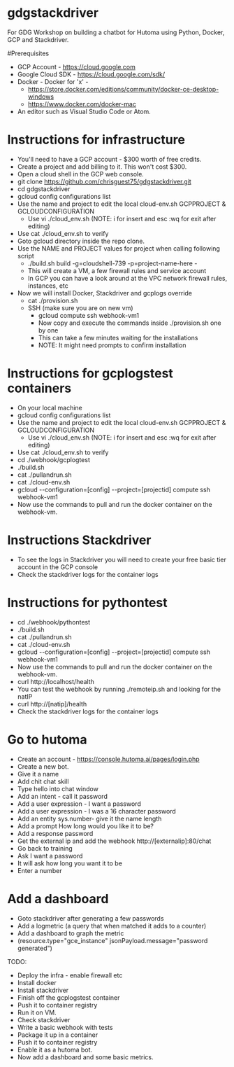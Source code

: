 # gdgstackdriver
For GDG Workshop on building a chatbot for Hutoma using Python, Docker, GCP and Stackdriver.

#Prerequisites
* GCP Account - https://cloud.google.com
* Google Cloud SDK - https://cloud.google.com/sdk/
* Docker - Docker for 'x' - 
  * https://store.docker.com/editions/community/docker-ce-desktop-windows
  * https://www.docker.com/docker-mac
* An editor such as Visual Studio Code or Atom. 

# Instructions for infrastructure 
* You'll need to have a GCP account - $300 worth of free credits. 
* Create a project and add billing to it.  This won't cost $300. 
* Open a cloud shell in the GCP web console.
* git clone https://github.com/chrisguest75/gdgstackdriver.git
* cd gdgstackdriver
* gcloud config configurations list
* Use the name and project to edit the local cloud-env.sh GCPPROJECT & GCLOUDCONFIGURATION
  * Use vi ./cloud_env.sh (NOTE: i for insert and esc :wq for exit after editing)
* Use cat ./cloud_env.sh to verify 
* Goto gcloud directory inside the repo clone.
* Use the NAME and PROJECT values for project when calling following script 
  *  ./build.sh build -g=cloudshell-739 -p=project-name-here -
  * This will create a VM, a few firewall rules and service account
  * In GCP you can have a look around at the VPC network firewall rules, instances, etc
* Now we will install Docker, Stackdriver and gcplogs override 
  * cat ./provision.sh
  * SSH (make sure you are on new vm)
    * gcloud compute ssh webhook-vm1
    * Now copy and execute the commands inside ./provision.sh one by one
    * This can take a few minutes waiting for the installations 
    * NOTE: It might need prompts to confirm installation


# Instructions for gcplogstest containers
* On your local machine
* gcloud config configurations list
* Use the name and project to edit the local cloud-env.sh GCPPROJECT & GCLOUDCONFIGURATION
  * Use vi ./cloud_env.sh (NOTE: i for insert and esc :wq for exit after editing)
* Use cat ./cloud_env.sh to verify 
* cd ./webhook/gcplogtest
* ./build.sh
* cat ./pullandrun.sh
* cat ./cloud-env.sh
* gcloud --configuration=[config] --project=[projectid] compute ssh webhook-vm1
* Now use the commands to pull and run the docker container on the webhook-vm.

# Instructions Stackdriver
* To see the logs in Stackdriver you will need to create your free basic tier account in the GCP console
* Check the stackdriver logs for the container logs

# Instructions for pythontest
* cd ./webhook/pythontest
* ./build.sh
* cat ./pullandrun.sh
* cat ./cloud-env.sh
* gcloud --configuration=[config] --project=[projectid] compute ssh webhook-vm1
* Now use the commands to pull and run the docker container on the webhook-vm.
* curl http://localhost/health
* You can test the webhook by running ./remoteip.sh and looking for the natIP
* curl http://[natip]/health
* Check the stackdriver logs for the container logs


# Go to hutoma
* Create an account - https://console.hutoma.ai/pages/login.php
* Create a new bot.
* Give it a name 
* Add chit chat skill 
* Type hello into chat window
* Add an intent - call it password
* Add a user expression - I want a password
* Add a user expression - I was a 16 character password
* Add an entity sys.number- give it the name length
* Add a prompt How long would you like it to be?
* Add a response password
* Get the external ip and add the webhook http://[externalip]:80/chat
* Go back to training
* Ask I want a password
* It will ask how long you want it to be
* Enter a number

# Add a dashboard
* Goto stackdriver after generating a few passwords
* Add a logmetric (a query that when matched it adds to a counter)
* Add a dashboard to graph the metric
* (resource.type="gce_instance" jsonPayload.message="password generated") 

TODO:
* Deploy the infra - enable firewall etc
* Install docker 
* Install stackdriver
* Finish off the gcplogstest container
* Push it to container registry
* Run it on VM.
* Check stackdriver 
* Write a basic webhook with tests
* Package it up in a container
* Push it to container registry
* Enable it as a hutoma bot. 
* Now add a dashboard and some basic metrics. 



